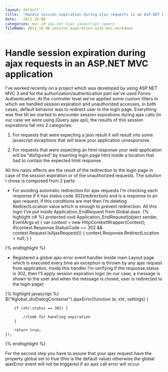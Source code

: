 ```yaml
---
layout: default
title:  "Handle session expiration during ajax requests in an ASP.NET MVC application"
date:   2011-10-08
categories: mvc c# asp.net ajax javascript jquery
fileName: 2011-10-08-session-expiration-ajax-mvc.markdown
---
```

# Handle session expiration during ajax requests in an ASP.NET MVC application

   I've worked recently on a project which was developed by using ASP.NET MVC 3 and for the authorization/authentication part we've used Forms Authentication. At the controller level we’ve applied some custom filters in which we handled session expiration and unauthorized accesses, in both cases, default behavior was to redirect user to the login page. Everything was fine till we started to encounter session expirations during ajax calls (in our case we were using jQuery ajax api), the results of this session expirations fall into 2 categories:

 1. For requests that were expecting a json result it will result into some javascript exceptions that will leave your application unresponsive.

 2. For requests that were expecting an html response your web application will be “disfigured” by inserting login page html inside a location that had to contain the expected html response.

All this nasty effects are the result of the redirection to the login page in case of the session expiration or of the unauthorized requests. The solution I chose is composed from 2 parts:

* For avoiding automatic redirection for ajax requests I’m checking each response if it has status code 302(redirection) and is a response to an ajax request, if this conditions are met then I’m deleting RedirectLocation value which is enough to prevent redirection. All this logic I’ve put inside Application_EndRequest from Global.asax.<!-- language: c# -->
{% highlight c# %}
protected void Application_EndRequest(object sender, EventArgs e)
    {
      var context = new HttpContextWrapper(Context);<br/>
      if(context.Response.StatusCode == 302 && context.Request.IsAjaxRequest())
      {
        context.Response.RedirectLocation = null;
      }
    }

{% endhighlight %}
* Registered a global ajax error event handler inside main Layout page which is executed every time an exception is thrown by any ajax request from application, inside this handler I’m verifying if the response status is 302, then I’ll apply session expiration logic (in our case, a message is shown to the user and when the message is closed, user is redirected to the login page)
<!-- language: lang-js -->
{% highlight javascript %}
$("#global_divDialogContainer").ajaxError(function (e, xhr, settings) {

        if (xhr.status == 302) {

            //Code for handling expiration
        }

        return true;
    });  
{% endhighlight %}

For the second step you have to assure that your ajax request have the property global set to true (this is the default value) otherwise the global ajaxError event will not be triggered if an ajax call error will occur.

<script>
var disqus_config = function () {
this.page.url = 2011/10/08/session-expiration-ajax-mvc;  // Replace PAGE_URL with your page's canonical URL variable
this.page.identifier = 2011-10-08-session-expiration-ajax-mvc; // Replace PAGE_IDENTIFIER with your page's unique identifier variable
};
</script>